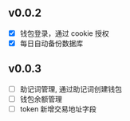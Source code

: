 ## v0.0.2

- [x] 钱包登录，通过 cookie 授权
- [x] 每日自动备份数据库

## v0.0.3

- [ ] 助记词管理, 通过助记词创建钱包
- [ ] 钱包余额管理
- [ ] token 新增交易地址字段
